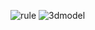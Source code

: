 ![rule](https://user-images.githubusercontent.com/81525869/114421186-3d191b80-9bdf-11eb-9c25-1221da1d0d4a.png)
![3dmodel](https://user-images.githubusercontent.com/81525869/114421202-42766600-9bdf-11eb-96ee-201b70a23b66.png)
